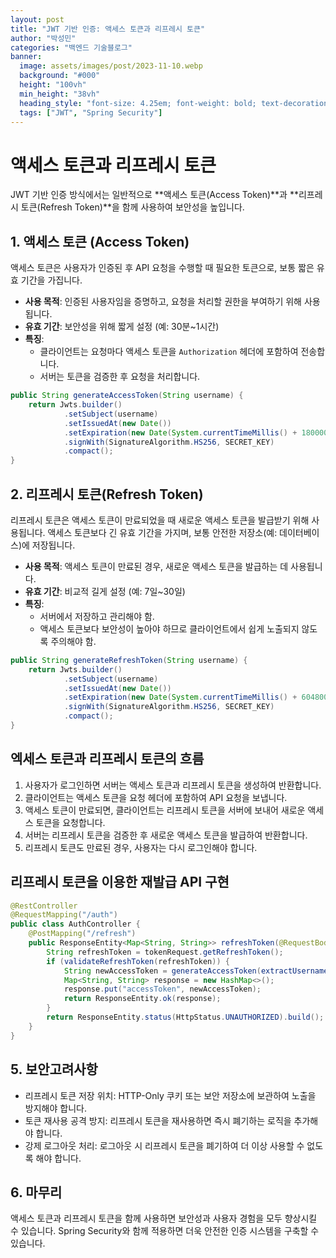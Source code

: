 ```yaml
---
layout: post
title: "JWT 기반 인증: 액세스 토큰과 리프레시 토큰"
author: "박성민"
categories: "백엔드 기술블로그"
banner:
  image: assets/images/post/2023-11-10.webp
  background: "#000"
  height: "100vh"
  min_height: "38vh"
  heading_style: "font-size: 4.25em; font-weight: bold; text-decoration: underline"
  tags: ["JWT", "Spring Security"]
---
```


# 액세스 토큰과 리프레시 토큰

JWT 기반 인증 방식에서는 일반적으로 **액세스 토큰(Access Token)**과 **리프레시 토큰(Refresh Token)**을 함께 사용하여 보안성을 높입니다.

## 1. 액세스 토큰 (Access Token)

액세스 토큰은 사용자가 인증된 후 API 요청을 수행할 때 필요한 토큰으로, 보통 짧은 유효 기간을 가집니다.

- **사용 목적**: 인증된 사용자임을 증명하고, 요청을 처리할 권한을 부여하기 위해 사용됩니다.
- **유효 기간**: 보안성을 위해 짧게 설정 (예: 30분~1시간)
- **특징**:
  - 클라이언트는 요청마다 액세스 토큰을 `Authorization` 헤더에 포함하여 전송합니다.
  - 서버는 토큰을 검증한 후 요청을 처리합니다.

```java
public String generateAccessToken(String username) {
    return Jwts.builder()
            .setSubject(username)
            .setIssuedAt(new Date())
            .setExpiration(new Date(System.currentTimeMillis() + 1800000)) // 30분 후 만료
            .signWith(SignatureAlgorithm.HS256, SECRET_KEY)
            .compact();
}
```

## 2. 리프레시 토큰(Refresh Token)

리프레시 토큰은 액세스 토큰이 만료되었을 때 새로운 액세스 토큰을 발급받기 위해 사용됩니다. 액세스 토큰보다 긴 유효 기간을 가지며, 보통 안전한 저장소(예: 데이터베이스)에 저장됩니다.

- **사용 목적**: 액세스 토큰이 만료된 경우, 새로운 액세스 토큰을 발급하는 데 사용됩니다.
- **유효 기간**: 비교적 길게 설정 (예: 7일~30일)
- **특징**: 
  - 서버에서 저장하고 관리해야 함.
  - 액세스 토큰보다 보안성이 높아야 하므로 클라이언트에서 쉽게 노출되지 않도록 주의해야 함.

```java
public String generateRefreshToken(String username) {
    return Jwts.builder()
            .setSubject(username)
            .setIssuedAt(new Date())
            .setExpiration(new Date(System.currentTimeMillis() + 604800000)) // 7일 후 만료
            .signWith(SignatureAlgorithm.HS256, SECRET_KEY)
            .compact();
}
```

## 엑세스 토큰과 리프레시 토큰의 흐름

1. 사용자가 로그인하면 서버는 액세스 토큰과 리프레시 토큰을 생성하여 반환합니다.
2. 클라이언트는 액세스 토큰을 요청 헤더에 포함하여 API 요청을 보냅니다.
3. 액세스 토큰이 만료되면, 클라이언트는 리프레시 토큰을 서버에 보내어 새로운 액세스 토큰을 요청합니다.
4. 서버는 리프레시 토큰을 검증한 후 새로운 액세스 토큰을 발급하여 반환합니다.
5. 리프레시 토큰도 만료된 경우, 사용자는 다시 로그인해야 합니다.

## 리프레시 토큰을 이용한 재발급 API 구현
```JAVA
@RestController
@RequestMapping("/auth")
public class AuthController {
    @PostMapping("/refresh")
    public ResponseEntity<Map<String, String>> refreshToken(@RequestBody TokenRequest tokenRequest) {
        String refreshToken = tokenRequest.getRefreshToken();
        if (validateRefreshToken(refreshToken)) {
            String newAccessToken = generateAccessToken(extractUsername(refreshToken));
            Map<String, String> response = new HashMap<>();
            response.put("accessToken", newAccessToken);
            return ResponseEntity.ok(response);
        }
        return ResponseEntity.status(HttpStatus.UNAUTHORIZED).build();
    }
}
```

## 5. 보안고려사항 

- 리프레시 토큰 저장 위치: HTTP-Only 쿠키 또는 보안 저장소에 보관하여 노출을 방지해야 합니다.
- 토큰 재사용 공격 방지: 리프레시 토큰을 재사용하면 즉시 폐기하는 로직을 추가해야 합니다.
- 강제 로그아웃 처리: 로그아웃 시 리프레시 토큰을 폐기하여 더 이상 사용할 수 없도록 해야 합니다.

## 6. 마무리

액세스 토큰과 리프레시 토큰을 함께 사용하면 보안성과 사용자 경험을 모두 향상시킬 수 있습니다.
Spring Security와 함께 적용하면 더욱 안전한 인증 시스템을 구축할 수 있습니다.

